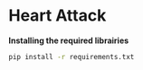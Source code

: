 # Heart Attack


**Installing the required librairies**

```bash
pip install -r requirements.txt
```



